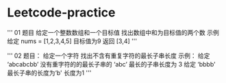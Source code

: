 # Leetcode-practice
'''
01 题目 给定一个整数数组和一个目标值 找出数组中和为目标值的两个数
示例  给定 nums = [1,2,3,4,5] 目标值为9   返回 [3,4]
'''

'''
02 题目： 给定一个字符 找出不含有重复字符的最长子串长度
示例： 给定 ‘abcabcbb’ 没有重字符的的最长子串的 ‘abc’ 最长的子串长度为 3
 给定 ‘bbbb' 最长子串的长度为‘b'  长度为1
'''

